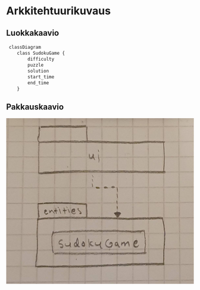 # Arkkitehtuurikuvaus

## Luokkakaavio

```mermaid
 classDiagram
    class SudokuGame {
        difficulty
        puzzle
        solution
        start_time
        end_time
    }
```

## Pakkauskaavio

![Pakkauskaavio](./kuvat/pakkauskaavio.jpg)
